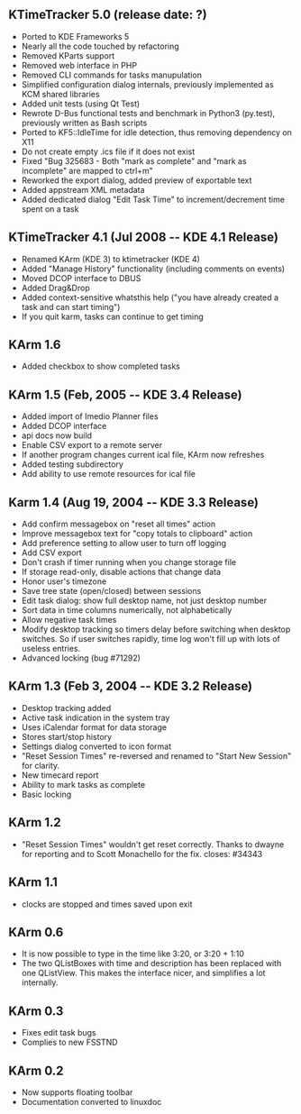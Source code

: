 KTimeTracker 5.0 (release date: ?)
--------
- Ported to KDE Frameworks 5
- Nearly all the code touched by refactoring
- Removed KParts support
- Removed web interface in PHP
- Removed CLI commands for tasks manupulation
- Simplified configuration dialog internals, previously implemented as KCM shared libraries
- Added unit tests (using Qt Test)
- Rewrote D-Bus functional tests and benchmark in Python3 (py.test), previously written as Bash scripts
- Ported to KF5::IdleTime for idle detection, thus removing dependency on X11
- Do not create empty .ics file if it does not exist
- Fixed "Bug 325683 - Both "mark as complete" and "mark as incomplete" are mapped to ctrl+m"
- Reworked the export dialog, added preview of exportable text
- Added appstream XML metadata
- Added dedicated dialog "Edit Task Time" to increment/decrement time spent on a task

KTimeTracker 4.1 (Jul 2008 -- KDE 4.1 Release)
--------
- Renamed KArm (KDE 3) to ktimetracker (KDE 4)
- Added "Manage History" functionality (including comments on events)
- Moved DCOP interface to DBUS
- Added Drag&Drop
- Added context-sensitive whatsthis help ("you have already created a task and can start timing")
- If you quit karm, tasks can continue to get timing

KArm 1.6 
--------
- Added checkbox to show completed tasks

KArm 1.5 (Feb, 2005 -- KDE 3.4 Release)
--------
- Added import of Imedio Planner files
- Added DCOP interface
- api docs now build
- Enable CSV export to a remote server
- If another program changes current ical file, KArm now refreshes
- Added testing subdirectory
- Add ability to use remote resources for ical file

Karm 1.4 (Aug 19, 2004 -- KDE 3.3 Release)
--------
- Add confirm messagebox on "reset all times" action
- Improve messagebox text for "copy totals to clipboard" action
- Add preference setting to allow user to turn off logging
- Add CSV export
- Don't crash if timer running when you change storage file
- If storage read-only, disable actions that change data
- Honor user's timezone
- Save tree state (open/closed) between sessions
- Edit task dialog: show full desktop name, not just desktop number
- Sort data in time columns numerically, not alphabetically
- Allow negative task times
- Modify desktop tracking so timers delay before switching when desktop
  switches. So if user switches rapidly, time log won't fill up with lots of
useless entries.
- Advanced locking (bug #71292)

KArm 1.3 (Feb 3, 2004 -- KDE 3.2 Release)
--------
- Desktop tracking added
- Active task indication in the system tray
- Uses iCalendar format for data storage
- Stores start/stop history
- Settings dialog converted to icon format
- "Reset Session Times" re-reversed and renamed to "Start New Session" for
  clarity.
- New timecard report
- Ability to mark tasks as complete
- Basic locking

KArm 1.2
--------
- "Reset Session Times" wouldn't get reset correctly.
  Thanks to dwayne for reporting and to Scott Monachello for
  the fix.                                              closes: #34343

KArm 1.1
--------
- clocks are stopped and times saved upon exit

KArm 0.6
--------
- It is now possible to type in the time like 3:20, or 3:20 + 1:10
- The two QListBoxes with time and description has been replaced with one
  QListView. This makes the interface nicer, and simplifies a lot internally.

KArm 0.3
--------
- Fixes edit task bugs
- Complies to new FSSTND

KArm 0.2
--------
- Now supports floating toolbar
- Documentation converted to linuxdoc
